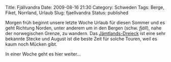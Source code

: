 Title: Fjällvandra
Date: 2009-08-16 21:30
Category: Schweden
Tags: Berge, Fiket, Norrland, Urlaub
Slug: fjaellvandra
Status: published

Morgen früh beginnt unsere letzte Woche Urlaub für diesen Sommer und es
geht Richtung Norden, unter anderem um in den Bergen (schw. *fjäll*),
nahe der norwegischen Grenze, zu wandern. Das
[Jämtlands-Dreieck](http://www.svenskaturistforeningen.se/de/Entdecken-Sie-Schweden/Unterkunft-o-Aktivitateten/Jamtland/Jamtlands-weite-Bergwelt/Jamtlandstriangeln/)
ist eine sehr bekannte Stecke und August ist die beste Zeit für solche
Touren, weil es kaum noch Mücken gibt.

In einer Woche geht es hier weiter…

